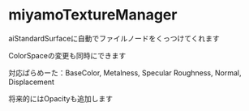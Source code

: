# miyamoTextureManager
 
aiStandardSurfaceに自動でファイルノードをくっつけてくれます

ColorSpaceの変更も同時にできます

対応ぱらめーた：BaseColor, Metalness, Specular Roughness, Normal, Displacement

将来的にはOpacityも追加します
